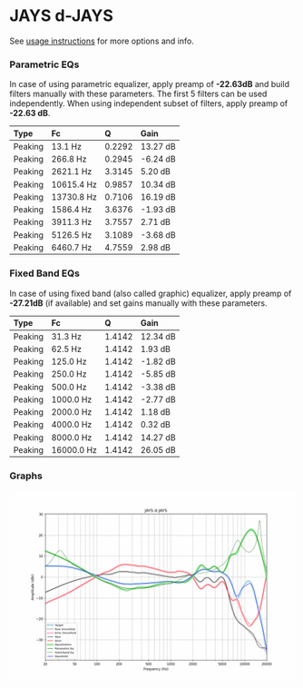# JAYS d-JAYS
See [usage instructions](https://github.com/jaakkopasanen/AutoEq#usage) for more options and info.

### Parametric EQs
In case of using parametric equalizer, apply preamp of **-22.63dB** and build filters manually
with these parameters. The first 5 filters can be used independently.
When using independent subset of filters, apply preamp of **-22.63 dB**.

| Type    | Fc         |      Q | Gain     |
|:--------|:-----------|:-------|:---------|
| Peaking | 13.1 Hz    | 0.2292 | 13.27 dB |
| Peaking | 266.8 Hz   | 0.2945 | -6.24 dB |
| Peaking | 2621.1 Hz  | 3.3145 | 5.20 dB  |
| Peaking | 10615.4 Hz | 0.9857 | 10.34 dB |
| Peaking | 13730.8 Hz | 0.7106 | 16.19 dB |
| Peaking | 1586.4 Hz  | 3.6376 | -1.93 dB |
| Peaking | 3911.3 Hz  | 3.7557 | 2.71 dB  |
| Peaking | 5126.5 Hz  | 3.1089 | -3.68 dB |
| Peaking | 6460.7 Hz  | 4.7559 | 2.98 dB  |

### Fixed Band EQs
In case of using fixed band (also called graphic) equalizer, apply preamp of **-27.21dB**
(if available) and set gains manually with these parameters.

| Type    | Fc         |      Q | Gain     |
|:--------|:-----------|:-------|:---------|
| Peaking | 31.3 Hz    | 1.4142 | 12.34 dB |
| Peaking | 62.5 Hz    | 1.4142 | 1.93 dB  |
| Peaking | 125.0 Hz   | 1.4142 | -1.82 dB |
| Peaking | 250.0 Hz   | 1.4142 | -5.85 dB |
| Peaking | 500.0 Hz   | 1.4142 | -3.38 dB |
| Peaking | 1000.0 Hz  | 1.4142 | -2.77 dB |
| Peaking | 2000.0 Hz  | 1.4142 | 1.18 dB  |
| Peaking | 4000.0 Hz  | 1.4142 | 0.32 dB  |
| Peaking | 8000.0 Hz  | 1.4142 | 14.27 dB |
| Peaking | 16000.0 Hz | 1.4142 | 26.05 dB |

### Graphs
![](./JAYS%20d-JAYS.png)